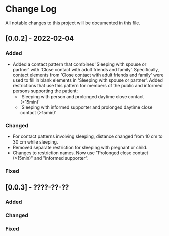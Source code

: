 # Change Log
All notable changes to this project will be documented in this file.

## [0.0.2] - 2022-02-04

### Added
- Added a contact pattern that combines 'Sleeping with spouse or partner' with 'Close contact with adult friends and family'.
Specifically, contact elements from 'Close contact with adult friends and family' were used to fill in blank elements in 'Sleeping with spouse or partner'.
Added restrictions that use this pattern for members of the public and informed persons supporting the patient:
  - 'Sleeping with person and prolonged daytime close contact (>15min)'
  - 'Sleeping with informed supporter and prolonged daytime close contact (>15min)'

### Changed
- For contact patterns involving sleeping, distance changed from 10 cm to 30 cm while sleeping.
- Removed separate restriction for sleeping with pregnant or child.
- Changes to restriction names. Now use "Prolonged close contact (>15min)" and "informed supporter".

### Fixed


## [0.0.3] - ????-??-??

### Added

### Changed

### Fixed

